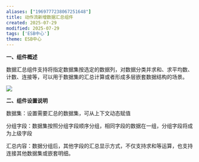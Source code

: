```yaml
---
aliases: ["1969777238067251648"]
title: 动作流新增数据汇总组件
created: 2025-07-29
modified: 2025-07-29
tags: ['ESB中心']
theme: ESB中心
---
```


**一、组件概述**

数据汇总组件支持将指定数据集按选定的数据列，对数据分类并求和、求平均数、计数、连接等，可以用于数据集的汇总计算或者形成多层嵌套数据结构的场景。

![](https://myhelpdoc.oss-cn-heyuan.aliyuncs.com/mdimages/44cef2136087ac50dd3206869654f159.jpg)

**二、组件设置说明**

数据集：设置需要汇总的数据集，可从上下文动态赋值

分组字段：数据集按照分组字段顺序分组，相同字段的数据在一组，分组字段将成为上级字段

汇总内容：数据分组后，其他字段的汇总显示方式，不仅支持求和等运算，也支持连接其他数据集或嵌套明细。

